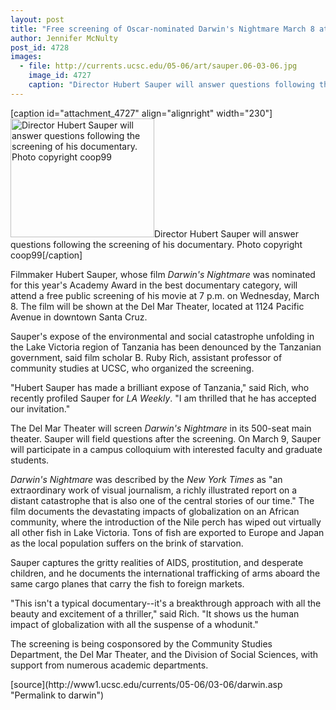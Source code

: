 ```yaml
---
layout: post
title: "Free screening of Oscar-nominated Darwin's Nightmare March 8 at the Del Mar Theater"
author: Jennifer McNulty
post_id: 4728
images:
  - file: http://currents.ucsc.edu/05-06/art/sauper.06-03-06.jpg
    image_id: 4727
    caption: "Director Hubert Sauper will answer questions following the screening of his documentary. Photo copyright coop99"
---
```


[caption id="attachment_4727" align="alignright" width="230"]<a href="http://localhost/mysite/wp-content/uploads/2006/03/sauper.06-03-06.jpg"><img class="size-full wp-image-4727" src="http://localhost/mysite/wp-content/uploads/2006/03/sauper.06-03-06.jpg" alt="Director Hubert Sauper will answer questions following the screening of his documentary. Photo copyright coop99" width="230" height="190" /></a>Director Hubert Sauper will answer questions following the screening of his documentary. Photo copyright coop99[/caption]
<a name="content" id="content"></a>
<p>
  Filmmaker Hubert Sauper, whose film <i>Darwin's Nightmare</i> was nominated for this year's Academy Award in the best documentary category, will attend a free public screening of his movie at 7 p.m. on Wednesday, March 8. The film will be shown at the Del Mar Theater, located at 1124 Pacific Avenue in downtown Santa Cruz.
</p>
<p>
  Sauper's expose of the environmental and social catastrophe unfolding in the Lake Victoria region of Tanzania has been denounced by the Tanzanian government, said film scholar B. Ruby Rich, assistant professor of community studies at UCSC, who organized the screening.
</p>
<p>
  "Hubert Sauper has made a brilliant expose of Tanzania," said Rich, who recently profiled Sauper for <i>LA Weekly</i>. "I am thrilled that he has accepted our invitation."
</p>
<p>
  The Del Mar Theater will screen <i>Darwin's Nightmare</i> in its 500-seat main theater. Sauper will field questions after the screening. On March 9, Sauper will participate in a campus colloquium with interested faculty and graduate students.
</p>
<p>
  <i>Darwin's Nightmare</i> was described by the <i>New York Times</i> as "an extraordinary work of visual journalism, a richly illustrated report on a distant catastrophe that is also one of the central stories of our time." The film documents the devastating impacts of globalization on an African community, where the introduction of the Nile perch has wiped out virtually all other fish in Lake Victoria. Tons of fish are exported to Europe and Japan as the local population suffers on the brink of starvation.
</p>
<p>
  Sauper captures the gritty realities of AIDS, prostitution, and desperate children, and he documents the international trafficking of arms aboard the same cargo planes that carry the fish to foreign markets.
</p>
<p>
  "This isn't a typical documentary--it's a breakthrough approach with all the beauty and excitement of a thriller," said Rich. "It shows us the human impact of globalization with all the suspense of a whodunit."
</p>
<p>
  The screening is being cosponsored by the Community Studies Department, the Del Mar Theater, and the Division of Social Sciences, with support from numerous academic departments.
</p>
<form>
  <input name="t1" size="-1" type="hidden">
</form>




</p>
[source](http://www1.ucsc.edu/currents/05-06/03-06/darwin.asp "Permalink to darwin")
